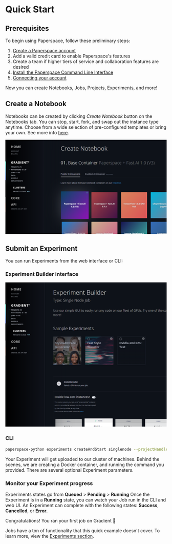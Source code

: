 # Quick Start

## Prerequisites

To begin using Paperspace, follow these preliminary steps:

1. [Create a Paperspace account ](https://www.paperspace.com/account/signup)
2. Add a valid credit card to enable Paperspace's features
3. Create a team if higher tiers of service and collaboration features are desired
4. [Install the Paperspace Command Line Interface ](install-the-cli.md#installation)
5. [Connecting your account](install-the-cli.md#connecting-your-account)

Now you can create Notebooks, Jobs, Projects, Experiments, and more!

## Create a Notebook

Notebooks can be created by clicking _Create Notebook_ button on the Notebooks tab. You can stop, start, fork, and swap out the instance type anytime. Choose from a wide selection of pre-configured templates or bring your own.  See more info [here](../notebooks/about.md).

![](../.gitbook/assets/image%20%2819%29.png)

## Submit an Experiment

You can run Experiments from the web interface or CLI:

### Experiment Builder interface

![](../.gitbook/assets/image%20%283%29.png)

### CLI

```bash
paperspace-python experiments createAndStart singlenode --projectHandle prj0ztwij --container Test-Container --machineType P4000 --command "nvidia-smi --name test-01
```

Your Experiment will get uploaded to our cluster of machines. Behind the scenes, we are creating a Docker container, and running the command you provided. There are several optional Experiment parameters.  

### Monitor your Experiment progress

Experiments states go from **Queued** &gt; **Pending** &gt; **Running**  Once the Experiment is in a **Running** state, you can watch your Job run in the CLI and web UI.  An Experiment can complete with the following states: **Success**, **Cancelled**, or **Error**.

 Congratulations! You ran your first job on Gradient 🚀

Jobs have a ton of functionality that this quick example doesn't cover.  To learn more, view the [Experiments section](../experiments/about.md).

